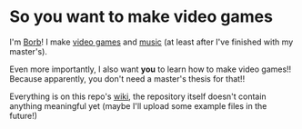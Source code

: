 # So you want to make video games

I'm [Borb](https://twitter.com/oggborbis)! I make [video games](https://borbware.itch.io/) and [music](https://soundcloud.com/oggborbis) (at least after I've finished with my master's).

Even more importantly, I also want **you** to learn how to make video games!! Because apparently, you don't need a master's thesis for that!!

Everything is on this repo's [wiki](https://github.com/borbware/So-you-want-to-make-video-games/wiki), the repository itself doesn't contain anything meaningful yet (maybe I'll upload some example files in the future!)
